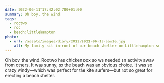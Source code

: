 ```yaml
---
date: 2022-06-11T17:42:02.780+01:00
summary: Oh boy, the wind.
tags:
  - rootwo
  - roo
  - beach:littlehampton
photo:
  - url: /assets/images/diary/2022/2022-06-11-aaw1e.jpg
    alt: My family sit infront of our beach shelter on Littlehampton seafront.
---
```

Oh boy, the wind. Rootwo has chicken pox so we needed an activity away from others. It was sunny, so the beach was an obvious choice. It was so crazy windy—which was perfect for the kite surfers—but not so great for erecting a beach shelter. 
